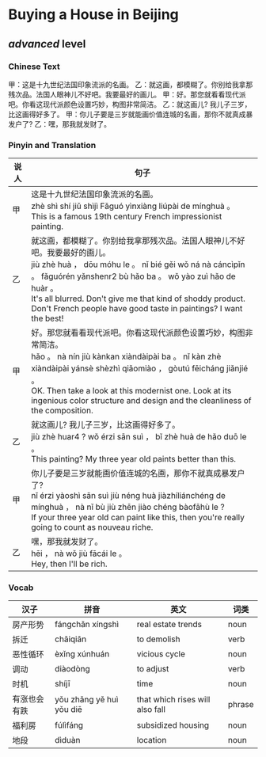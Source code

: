 # Buying a House in Beijing
## *advanced* level

### Chinese Text
甲：这是十九世纪法国印象流派的名画。
乙：就这画，都模糊了。你别给我拿那残次品。法国人眼神儿不好吧。我要最好的画儿。
甲：好。那您就看看现代派吧。你看这现代派颜色设置巧妙，构图非常简洁。
乙：就这画儿? 我儿子三岁，比这画得好多了。
甲：你儿子要是三岁就能画价值连城的名画，那你不就真成暴发户了?
乙：嘿，那我就发财了。

### Pinyin and Translation
|说人|句子|
|----|----|
|甲|这是十九世纪法国印象流派的名画。<br />zhè shì shí jiǔ shìjì Fǎguó yìnxiàng liúpài de mínghuà 。<br />This is a famous 19th century French impressionist painting.|
|乙|就这画，都模糊了。你别给我拿那残次品。法国人眼神儿不好吧。我要最好的画儿。<br />jiù zhè huà ， dōu móhu le 。 nǐ bié gěi wǒ ná nà cáncìpǐn 。 fǎguórén yǎnshenr2 bù hǎo ba 。 wǒ yào zuì hǎo de huàr 。<br />It's all blurred. Don't give me that kind of shoddy product. Don't French people have good taste in paintings? I want the best!|
|甲|好。那您就看看现代派吧。你看这现代派颜色设置巧妙，构图非常简洁。<br />hǎo 。 nà nín jiù kànkan xiàndàipài ba 。 nǐ kàn zhè xiàndàipài yánsè shèzhì qiǎomiào ， gòutú fēicháng jiǎnjié 。<br />OK. Then take a look at this modernist one. Look at its ingenious color structure and design and the cleanliness of the composition.|
|乙|就这画儿? 我儿子三岁，比这画得好多了。<br />jiù zhè huar4 ? wǒ érzi sān suì ， bǐ zhè huà de hǎo duō le 。<br />This painting? My three year old paints better than this.|
|甲|你儿子要是三岁就能画价值连城的名画，那你不就真成暴发户了?<br />nǐ érzi yàoshì sān suì jiù néng huà jiàzhíliánchéng de mínghuà ， nà nǐ bù jiù zhēn jiào chéng bàofāhù le ?<br />If your three year old can paint like this, then you're really going to count as nouveau riche.|
|乙|嘿，那我就发财了。<br />hēi ， nà wǒ jiù fācái le 。<br />Hey, then I'll be rich.|
### Vocab
|汉子|拼音|英文|词类|
|----|----|----|----|
|房产形势|fángchǎn xíngshì|real estate trends|noun|
|拆迁|chāiqiān|to demolish|verb|
|恶性循环|èxǐng xúnhuán|vicious cycle|noun|
|调动|diàodòng|to adjust|verb|
|时机|shíjī|time|noun|
|有涨也会有跌|yǒu zhǎng yě huì yǒu diē|that which rises will also fall|phrase|
|福利房|fúlìfáng|subsidized housing|noun|
|地段|dìduàn|location|noun|